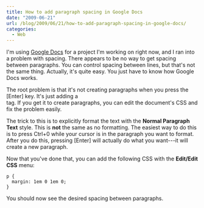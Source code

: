 ```yaml
---
title: How to add paragraph spacing in Google Docs
date: "2009-06-21"
url: /blog/2009/06/21/how-to-add-paragraph-spacing-in-google-docs/
categories:
  - Web
---
```

I'm using [Google Docs](http://docs.google.com/) for a project I'm working on right now, and I ran into a problem with spacing. There appears to be no way to get spacing between paragraphs. You can control spacing between lines, but that's not the same thing. Actually, it's quite easy. You just have to know how Google Docs works.

The root problem is that it's not creating paragraphs when you press the [Enter] key. It's just adding a <br> tag. If you get it to create paragraphs, you can edit the document's CSS and fix the problem easily.

The trick to this is to explicitly format the text with the **Normal Paragraph Text** style. This is **not** the same as no formatting. The easiest way to do this is to press Ctrl+0 while your cursor is in the paragraph you want to format. After you do this, pressing [Enter] will actually do what you want---it will create a new paragraph.

Now that you've done that, you can add the following CSS with the **Edit/Edit CSS** menu:

```
p {
  margin: 1em 0 1em 0;
}
```

You should now see the desired spacing between paragraphs.


